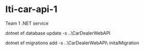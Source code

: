 # lti-car-api-1
Team 1 .NET service

dotnet ef database update  -s ..\CarDealerWebAPI

dotnet ef migrations add -s ..\CarDealerWebAPI\ initalMigration
